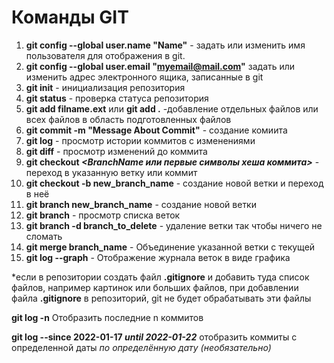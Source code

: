 # Команды GIT
1. **git config --global user.name "Name"** - задать или изменить имя пользователя для отображения в git.
2. **git config --global user.email "myemail@mail.com"** задать или изменить адрес электронного ящика, записанные в git
3. **git init** - инициализация репозитория
4. **git status** - проверка статуса репозитория
5. **git add filname.ext** или **git add .** -добавление отдельных файлов или всех файлов в область подготовленных файлов
6. **git commit -m "Message About Commit"** - создание комиита
7. **git log** - просмотр истории коммитов с изменениями
8. **git diff** - просмотр изменений до коммита
9. **git checkout _<BranchName или первые символы хеша коммита>_** - переход в указанную ветку или коммит
10. **git checkout -b new_branch_name** - создание новой ветки и переход в неё
11. **git branch new_branch_name** - создание новой ветки
13. **git branch** - просмотр списка веток
14. **git branch -d branch_to_delete** - удаление ветки так чтобы ничего не сломать
15. **git merge branch_name** - Объединение указанной ветки с текущей
16. **git log --graph** - Отображение журнала веток в виде графика

*если в репозитории создать файл **.gitignore** и добавить туда список файлов, например картинок или больших файлов, при добавлении файла **.gitignore** в репозиторий, git не будет обрабатывать эти файлы

**git log -n** Отобразить последние n коммитов

**git log --since 2022-01-17 _until 2022-01-22_** отобразить коммиты с определенной даты *по определённую дату (необязательно)*